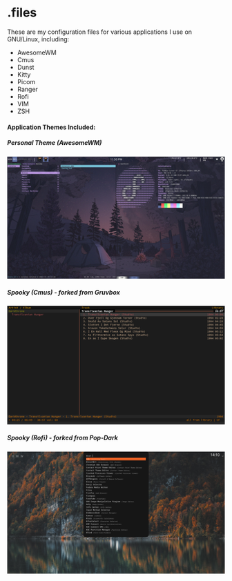 # .files
These are my configuration files for various applications I use on GNU/Linux, including:
<ul><li>AwesomeWM</li>
<li>Cmus</li>
<li>Dunst</li>
<li>Kitty</li>
<li>Picom</li>
<li>Ranger</li>
<li>Rofi</li>
<li>VIM</li>
<li>ZSH</li>
</ul>
<h4>Application Themes Included:</h4>
<h5>Personal Theme (AwesomeWM)</h5>
<img src=Screenshots/NN_Awesome.png>
<h5>Spooky (Cmus) - forked from Gruvbox</h5>
<img src=Screenshots/CMUS_Spooky.png>
<h5>Spooky (Rofi) - forked from Pop-Dark</h5>
<img src=Screenshots/Rofi_Spooky.png>
